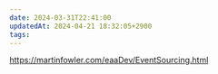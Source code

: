 ```yaml
---
date: 2024-03-31T22:41:00
updatedAt: 2024-04-21 18:32:05+2900
tags: 
---
```

https://martinfowler.com/eaaDev/EventSourcing.html